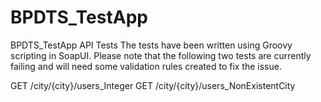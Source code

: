 # BPDTS_TestApp
BPDTS_TestApp API Tests 
The tests have been written using Groovy scripting in SoapUI.
Please note that the following two tests are currently failing and will need some validation rules created to fix the issue.

GET /city/{city}/users_Integer
GET /city/{city}/users_NonExistentCity
